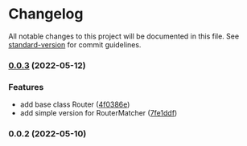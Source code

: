 # Changelog

All notable changes to this project will be documented in this file. See [standard-version](https://github.com/conventional-changelog/standard-version) for commit guidelines.

### [0.0.3](https://github.com/zolotyh/romka/compare/v0.0.2...v0.0.3) (2022-05-12)


### Features

* add base class Router ([4f0386e](https://github.com/zolotyh/romka/commit/4f0386ef023bcd23c5567737c7b20f6dfb81ff27))
* add simple version for RouterMatcher ([7fe1ddf](https://github.com/zolotyh/romka/commit/7fe1ddfb860453e644a54979ec8e56898260d014))

### 0.0.2 (2022-05-10)
